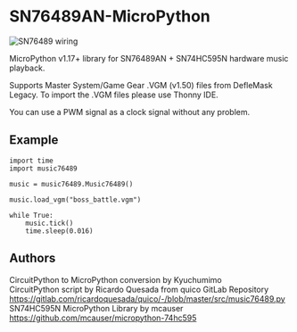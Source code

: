 # SN76489AN-MicroPython  
![SN76489 wiring](https://user-images.githubusercontent.com/74131798/145133756-7b034919-eb7a-4d20-a082-c95bad3793f7.png)

MicroPython v1.17+ library for SN76489AN + SN74HC595N hardware music playback.

Supports Master System/Game Gear .VGM (v1.50) files from DefleMask Legacy.
To import the .VGM files please use Thonny IDE.

You can use a PWM signal as a clock signal without any problem.

## Example
```
import time
import music76489

music = music76489.Music76489()

music.load_vgm("boss_battle.vgm")

while True:
    music.tick()
    time.sleep(0.016)
```

## Authors  
CircuitPython to MicroPython conversion by Kyuchumimo  
CircuitPython script by Ricardo Quesada from quico GitLab Repository  
https://gitlab.com/ricardoquesada/quico/-/blob/master/src/music76489.py  
SN74HC595N MicroPython Library by mcauser  
https://github.com/mcauser/micropython-74hc595
